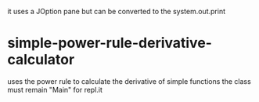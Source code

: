 it uses a JOption pane but can be converted to the system.out.print
# simple-power-rule-derivative-calculator
uses the power rule to calculate the derivative of simple functions
the class must remain "Main" for repl.it
